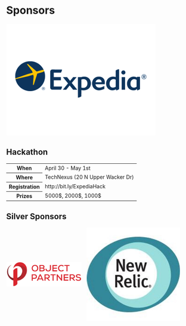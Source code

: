 # Sponsors
<img src="images/Expedia.png" style="border: none;background-color:white;width:400px "/>


## Hackathon
<table>
<tr>
<th>When</th>
<td>April 30 - May 1st</td>
</tr>
<tr>
<th>Where</th>
<td>TechNexus (20 N Upper Wacker Dr)</td>
</tr>
<tr>
<th>Registration</th>
<td>http://bit.ly/ExpediaHack</td>
</tr>
<tr>
	<th>Prizes</th>
	<td>5000$, 2000$, 1000$</td>
	</tr>

</tr>
</table>


## Silver Sponsors
<div>
	<img src="images/2015-OPI-Logo-Stacked.png" style="background: white; border: none; width: 40%; margin-right: 10px; vertical-align: middle;" />
	<img src="images/newrelic.jpeg" style="height: 250px; vertical-align: middle;"/>
</div>
